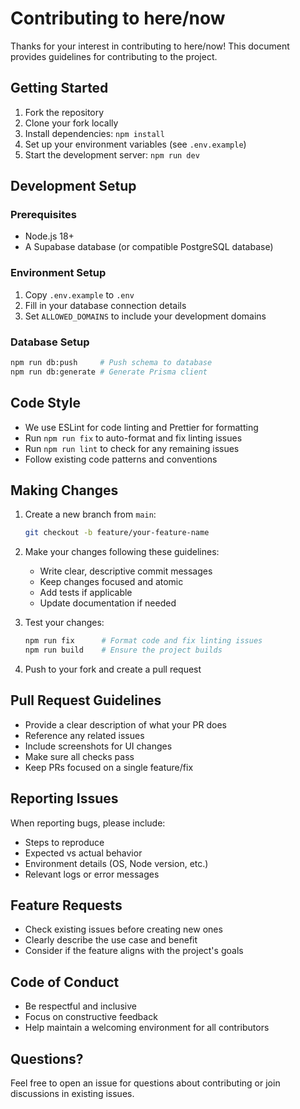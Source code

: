 # Contributing to here/now

Thanks for your interest in contributing to here/now! This document provides guidelines for contributing to the project.

## Getting Started

1. Fork the repository
2. Clone your fork locally
3. Install dependencies: `npm install`
4. Set up your environment variables (see `.env.example`)
5. Start the development server: `npm run dev`

## Development Setup

### Prerequisites
- Node.js 18+ 
- A Supabase database (or compatible PostgreSQL database)

### Environment Setup
1. Copy `.env.example` to `.env`
2. Fill in your database connection details
3. Set `ALLOWED_DOMAINS` to include your development domains

### Database Setup
```bash
npm run db:push     # Push schema to database
npm run db:generate # Generate Prisma client
```

## Code Style

- We use ESLint for code linting and Prettier for formatting
- Run `npm run fix` to auto-format and fix linting issues
- Run `npm run lint` to check for any remaining issues
- Follow existing code patterns and conventions

## Making Changes

1. Create a new branch from `main`:
   ```bash
   git checkout -b feature/your-feature-name
   ```

2. Make your changes following these guidelines:
   - Write clear, descriptive commit messages
   - Keep changes focused and atomic
   - Add tests if applicable
   - Update documentation if needed

3. Test your changes:
   ```bash
   npm run fix      # Format code and fix linting issues
   npm run build    # Ensure the project builds
   ```

4. Push to your fork and create a pull request

## Pull Request Guidelines

- Provide a clear description of what your PR does
- Reference any related issues
- Include screenshots for UI changes
- Make sure all checks pass
- Keep PRs focused on a single feature/fix

## Reporting Issues

When reporting bugs, please include:
- Steps to reproduce
- Expected vs actual behavior
- Environment details (OS, Node version, etc.)
- Relevant logs or error messages

## Feature Requests

- Check existing issues before creating new ones
- Clearly describe the use case and benefit
- Consider if the feature aligns with the project's goals

## Code of Conduct

- Be respectful and inclusive
- Focus on constructive feedback
- Help maintain a welcoming environment for all contributors

## Questions?

Feel free to open an issue for questions about contributing or join discussions in existing issues.
